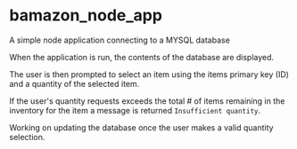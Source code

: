 # bamazon_node_app

A simple node application connecting to a MYSQL database

When the application is run, the contents of the database are displayed.

The user is then prompted to select an item using the items primary key (ID) and a quantity of the selected item.

If the user's quantity requests exceeds the total # of items remaining in the inventory for the item a message is returned `Insufficient quantity`.

Working on updating the database once the user makes a valid quantity selection. 